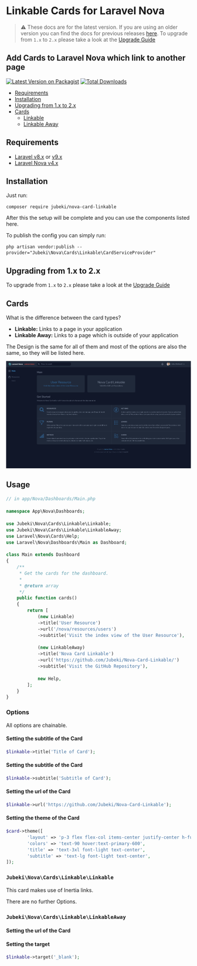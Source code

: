 # Linkable Cards for Laravel Nova

> ⚠️ These docs are for the latest version. If you are using an older version you can find the docs for previous releases [here](https://github.com/Jubeki/Nova-Card-Linkable/tree/1.x#readme). To upgrade from `1.x` to `2.x` please take a look at the [Upgrade Guide](UPGRADE.md)

## Add Cards to Laravel Nova which link to another page

[![Latest Version on Packagist](https://img.shields.io/packagist/v/jubeki/nova-card-linkable.svg?style=flat-square)](https://packagist.org/packages/jubeki/nova-card-linkable)
[![Total Downloads](https://img.shields.io/packagist/dt/jubeki/nova-card-linkable.svg?style=flat-square)](https://packagist.org/packages/jubeki/nova-card-linkable)

* [Requirements](#requirements)
* [Installation](#installation)
* [Upgrading from 1.x to 2.x](#upgrading-from-1.x-to-2.x)
* [Cards](#cards)
    * [Linkable](#linkable)
    * [Linkable Away](#linkable-away)

## Requirements

* [Laravel v8.x](https://laravel.com/docs/8.x) or [v9.x](https://laravel.com/docs/9.x)
* [Laravel Nova v4.x](https://nova.laravel.com/docs/4.0/)

## Installation

Just run:  
```
composer require jubeki/nova-card-linkable
```
After this the setup will be complete and you can use the components listed here.

To publish the config you can simply run:
```
php artisan vendor:publish --provider="Jubeki\Nova\Cards\Linkable\CardServiceProvider"
```

## Upgrading from 1.x to 2.x

To upgrade from `1.x` to `2.x` please take a look at the [Upgrade Guide](UPGRADE.md)

## Cards

What is the difference between the card types?
* **Linkable:** Links to a page in your application
* **Linkable Away:** Links to a page which is outside of your application

The Design is the same for all of them and most of the options are also the same, so they will be listed here.

![Shows the Card types](cards.png)

## Usage

```php
// in app/Nova/Dashboards/Main.php

namespace App\Nova\Dashboards;

use Jubeki\Nova\Cards\Linkable\Linkable;
use Jubeki\Nova\Cards\Linkable\LinkableAway;
use Laravel\Nova\Cards\Help;
use Laravel\Nova\Dashboards\Main as Dashboard;

class Main extends Dashboard
{
    /**
     * Get the cards for the dashboard.
     *
     * @return array
     */
    public function cards()
    {
        return [
            (new Linkable)
            ->title('User Resource')
            ->url('/nova/resources/users')
            ->subtitle('Visit the index view of the User Resource'),

            (new LinkableAway)
            ->title('Nova Card Linkable')
            ->url('https://github.com/Jubeki/Nova-Card-Linkable/')
            ->subtitle('Visit the GitHub Repository'),

            new Help,
        ];
    }
}
```

### Options

All options are chainable.

#### Setting the subtitle of the Card

```php
$linkable->title('Title of Card');
```

#### Setting the subtitle of the Card

```php
$linkable->subtitle('Subtitle of Card');
```

#### Setting the url of the Card

```php
$linkable->url('https://github.com/Jubeki/Nova-Card-Linkable');
```

#### Setting the theme of the Card

```php
$card->theme([
        'layout' => 'p-3 flex flex-col items-center justify-center h-full',
        'colors' => 'text-90 hover:text-primary-600',
        'title' => 'text-3xl font-light text-center',
        'subtitle' => 'text-lg font-light text-center',
]);
```

### `Jubeki\Nova\Cards\Linkable\Linkable`
This card makes use of Inertia links.

There are no further Options.

### `Jubeki\Nova\Cards\Linkable\LinkableAway`

#### Setting the url of the Card

#### Setting the target
```php
$linkable->target('_blank');
```
